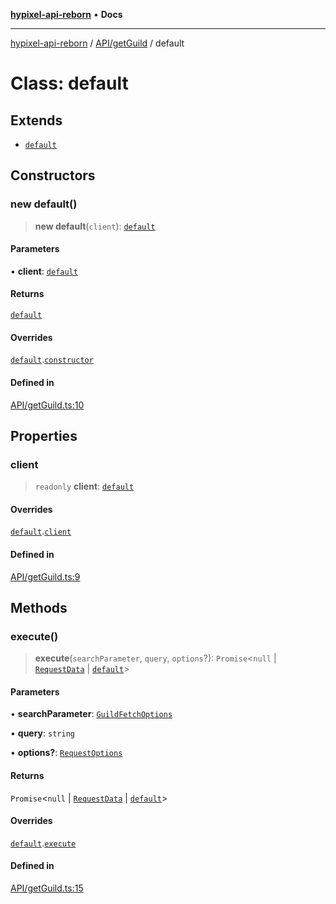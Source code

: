 [**hypixel-api-reborn**](../../../README.md) • **Docs**

***

[hypixel-api-reborn](../../../modules.md) / [API/getGuild](../README.md) / default

# Class: default

## Extends

- [`default`](../../../Private/Endpoint/classes/default.md)

## Constructors

### new default()

> **new default**(`client`): [`default`](default.md)

#### Parameters

• **client**: [`default`](../../../Client/classes/default.md)

#### Returns

[`default`](default.md)

#### Overrides

[`default`](../../../Private/Endpoint/classes/default.md).[`constructor`](../../../Private/Endpoint/classes/default.md#constructors)

#### Defined in

[API/getGuild.ts:10](https://github.com/Kathund/REBORN-docs-TEST/blob/226e7f6a62bb6bca87ef0828ac84e9098d59f860/src/API/getGuild.ts#L10)

## Properties

### client

> `readonly` **client**: [`default`](../../../Client/classes/default.md)

#### Overrides

[`default`](../../../Private/Endpoint/classes/default.md).[`client`](../../../Private/Endpoint/classes/default.md#client)

#### Defined in

[API/getGuild.ts:9](https://github.com/Kathund/REBORN-docs-TEST/blob/226e7f6a62bb6bca87ef0828ac84e9098d59f860/src/API/getGuild.ts#L9)

## Methods

### execute()

> **execute**(`searchParameter`, `query`, `options`?): `Promise`\<`null` \| [`RequestData`](../../../Private/RequestHandler/classes/RequestData.md) \| [`default`](../../../structures/Guild/Guild/classes/default.md)\>

#### Parameters

• **searchParameter**: [`GuildFetchOptions`](../../API/type-aliases/GuildFetchOptions.md)

• **query**: `string`

• **options?**: [`RequestOptions`](../../../Private/RequestHandler/interfaces/RequestOptions.md)

#### Returns

`Promise`\<`null` \| [`RequestData`](../../../Private/RequestHandler/classes/RequestData.md) \| [`default`](../../../structures/Guild/Guild/classes/default.md)\>

#### Overrides

[`default`](../../../Private/Endpoint/classes/default.md).[`execute`](../../../Private/Endpoint/classes/default.md#execute)

#### Defined in

[API/getGuild.ts:15](https://github.com/Kathund/REBORN-docs-TEST/blob/226e7f6a62bb6bca87ef0828ac84e9098d59f860/src/API/getGuild.ts#L15)
